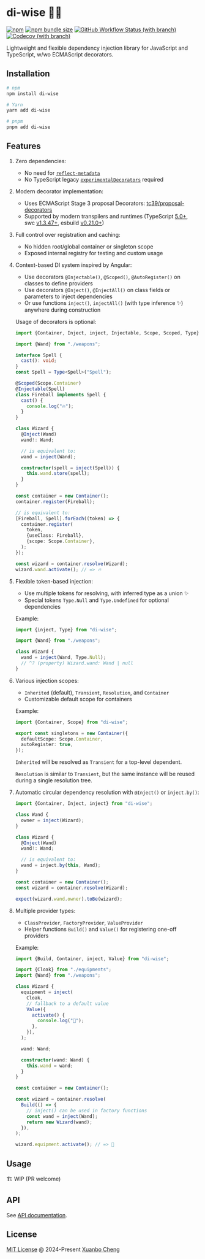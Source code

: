 # di-wise 🧙‍♀️

[![npm](https://img.shields.io/npm/v/di-wise.svg)](https://www.npmjs.com/package/di-wise)
[![npm bundle size](https://img.shields.io/bundlephobia/minzip/di-wise@latest.svg?label=bundle%20size)](https://bundlephobia.com/package/di-wise)
[![GitHub Workflow Status (with branch)](https://img.shields.io/github/actions/workflow/status/exuanbo/di-wise/test.yml.svg?branch=main)](https://github.com/exuanbo/di-wise/actions)
[![Codecov (with branch)](https://img.shields.io/codecov/c/gh/exuanbo/di-wise/main.svg?token=65EfrU4Qnl)](https://app.codecov.io/gh/exuanbo/di-wise/tree/main/src)

Lightweight and flexible dependency injection library for JavaScript and TypeScript, w/wo ECMAScript decorators.

## Installation

```sh
# npm
npm install di-wise

# Yarn
yarn add di-wise

# pnpm
pnpm add di-wise
```

## Features

1. Zero dependencies:

   - No need for [`reflect-metadata`](https://www.npmjs.com/package/reflect-metadata)
   - No TypeScript legacy [`experimentalDecorators`](https://www.typescriptlang.org/tsconfig/#experimentalDecorators) required

1. Modern decorator implementation:

   - Uses ECMAScript Stage 3 proposal Decorators: [tc39/proposal-decorators](https://github.com/tc39/proposal-decorators)
   - Supported by modern transpilers and runtimes (TypeScript [5.0+](https://www.typescriptlang.org/docs/handbook/release-notes/typescript-5-0.html#decorators), swc [v1.3.47+](https://swc.rs/docs/configuration/compilation#jsctransformdecoratorversion), esbuild [v0.21.0+](https://github.com/evanw/esbuild/releases/tag/v0.21.0))

1. Full control over registration and caching:

   - No hidden root/global container or singleton scope
   - Exposed internal registry for testing and custom usage

1. Context-based DI system inspired by Angular:

   - Use decorators `@Injectable()`, `@Scoped()`, `@AutoRegister()` on classes to define providers
   - Use decorators `@Inject()`, `@InjectAll()` on class fields or parameters to inject dependencies
   - Or use functions `inject()`, `injectAll()` (with type inference ✨) anywhere during construction

   Usage of decorators is optional:

   <!-- prettier-ignore -->
   ```ts
   import {Container, Inject, inject, Injectable, Scope, Scoped, Type} from "di-wise";

   import {Wand} from "./weapons";

   interface Spell {
     cast(): void;
   }
   const Spell = Type<Spell>("Spell");

   @Scoped(Scope.Container)
   @Injectable(Spell)
   class Fireball implements Spell {
     cast() {
       console.log("🔥");
     }
   }

   class Wizard {
     @Inject(Wand)
     wand!: Wand;

     // is equivalent to:
     wand = inject(Wand);

     constructor(spell = inject(Spell)) {
       this.wand.store(spell);
     }
   }

   const container = new Container();
   container.register(Fireball);

   // is equivalent to:
   [Fireball, Spell].forEach((token) => {
     container.register(
       token,
       {useClass: Fireball},
       {scope: Scope.Container},
     );
   });

   const wizard = container.resolve(Wizard);
   wizard.wand.activate(); // => 🔥
   ```

1. Flexible token-based injection:

   - Use multiple tokens for resolving, with inferred type as a union ✨
   - Special tokens `Type.Null` and `Type.Undefined` for optional dependencies

   Example:

   ```ts
   import {inject, Type} from "di-wise";

   import {Wand} from "./weapons";

   class Wizard {
     wand = inject(Wand, Type.Null);
     // ^? (property) Wizard.wand: Wand | null
   }
   ```

1. Various injection scopes:

   - `Inherited` (default), `Transient`, `Resolution`, and `Container`
   - Customizable default scope for containers

   Example:

   ```ts
   import {Container, Scope} from "di-wise";

   export const singletons = new Container({
     defaultScope: Scope.Container,
     autoRegister: true,
   });
   ```

   `Inherited` will be resolved as `Transient` for a top-level dependent.

   `Resolution` is similar to `Transient`, but the same instance will be reused during a single resolution tree.

1. Automatic circular dependency resolution with `@Inject()` or `inject.by()`:

   ```ts
   import {Container, Inject, inject} from "di-wise";

   class Wand {
     owner = inject(Wizard);
   }

   class Wizard {
     @Inject(Wand)
     wand!: Wand;

     // is equivalent to:
     wand = inject.by(this, Wand);
   }

   const container = new Container();
   const wizard = container.resolve(Wizard);

   expect(wizard.wand.owner).toBe(wizard);
   ```

1. Multiple provider types:

   - `ClassProvider`, `FactoryProvider`, `ValueProvider`
   - Helper functions `Build()` and `Value()` for registering one-off providers

   Example:

   ```ts
   import {Build, Container, inject, Value} from "di-wise";

   import {Cloak} from "./equipments";
   import {Wand} from "./weapons";

   class Wizard {
     equipment = inject(
       Cloak,
       // fallback to a default value
       Value({
         activate() {
           console.log("👻");
         },
       }),
     );

     wand: Wand;

     constructor(wand: Wand) {
       this.wand = wand;
     }
   }

   const container = new Container();

   const wizard = container.resolve(
     Build(() => {
       // inject() can be used in factory functions
       const wand = inject(Wand);
       return new Wizard(wand);
     }),
   );

   wizard.equipment.activate(); // => 👻
   ```

## Usage

🏗️ WIP (PR welcome)

## API

See [API documentation](https://exuanbo.github.io/di-wise/modules.html).

## License

[MIT License](https://github.com/exuanbo/di-wise/blob/main/LICENSE) @ 2024-Present [Xuanbo Cheng](https://github.com/exuanbo)
